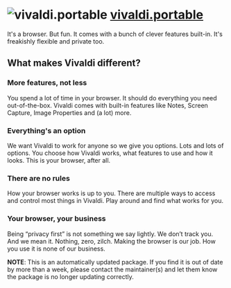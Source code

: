 # ![vivaldi.portable](https://cdn.jsdelivr.net/gh/pauby/ChocoPackages@55d09a2/icons/vivaldi.png "Vivaldi Logo") [vivaldi.portable](https://chocolatey.org/packages/vivaldi.portable)

It's a browser. But fun. It comes with a bunch of clever features built-in. It's freakishly flexible and private too.

## What makes Vivaldi different?

### More features, not less

You spend a lot of time in your browser. It should do everything you need out-of-the-box. Vivaldi comes with built-in features like Notes, Screen Capture, Image Properties and (a lot) more.

### Everything's an option

We want Vivaldi to work for anyone so we give you options. Lots and lots of options. You choose how Vivaldi works, what features to use and how it looks. This is your browser, after all.

### There are no rules

How your browser works is up to you. There are multiple ways to access and control most things in Vivaldi. Play around and find what works for you.

### Your browser, your business

Being “privacy first” is not something we say lightly. We don’t track you. And we mean it. Nothing, zero, zilch. Making the browser is our job. How you use it is none of our business.

**NOTE**: This is an automatically updated package. If you find it is out of date by more than a week, please contact the maintainer(s) and let them know the package is no longer updating correctly.